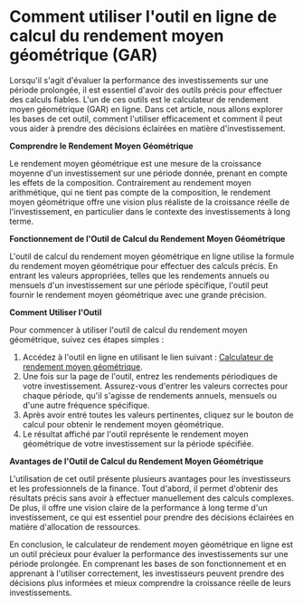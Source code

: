 Comment utiliser l'outil en ligne de calcul du rendement moyen géométrique (GAR)
================================================================================

Lorsqu'il s'agit d'évaluer la performance des investissements sur une période prolongée, il est essentiel d'avoir des outils précis pour effectuer des calculs fiables. L'un de ces outils est le calculateur de rendement moyen géométrique (GAR) en ligne. Dans cet article, nous allons explorer les bases de cet outil, comment l'utiliser efficacement et comment il peut vous aider à prendre des décisions éclairées en matière d'investissement.

**Comprendre le Rendement Moyen Géométrique**

Le rendement moyen géométrique est une mesure de la croissance moyenne d'un investissement sur une période donnée, prenant en compte les effets de la composition. Contrairement au rendement moyen arithmétique, qui ne tient pas compte de la composition, le rendement moyen géométrique offre une vision plus réaliste de la croissance réelle de l'investissement, en particulier dans le contexte des investissements à long terme.

**Fonctionnement de l'Outil de Calcul du Rendement Moyen Géométrique**

L'outil de calcul du rendement moyen géométrique en ligne utilise la formule du rendement moyen géométrique pour effectuer des calculs précis. En entrant les valeurs appropriées, telles que les rendements annuels ou mensuels d'un investissement sur une période spécifique, l'outil peut fournir le rendement moyen géométrique avec une grande précision.

**Comment Utiliser l'Outil**

Pour commencer à utiliser l'outil de calcul du rendement moyen géométrique, suivez ces étapes simples :

1. Accédez à l'outil en ligne en utilisant le lien suivant : [Calculateur de rendement moyen géométrique](https://www.onlinecalculatorsfree.com/fr/financial/geometric-average-return-calculator.html).
2. Une fois sur la page de l'outil, entrez les rendements périodiques de votre investissement. Assurez-vous d'entrer les valeurs correctes pour chaque période, qu'il s'agisse de rendements annuels, mensuels ou d'une autre fréquence spécifique.
3. Après avoir entré toutes les valeurs pertinentes, cliquez sur le bouton de calcul pour obtenir le rendement moyen géométrique.
4. Le résultat affiché par l'outil représente le rendement moyen géométrique de votre investissement sur la période spécifiée.

**Avantages de l'Outil de Calcul du Rendement Moyen Géométrique**

L'utilisation de cet outil présente plusieurs avantages pour les investisseurs et les professionnels de la finance. Tout d'abord, il permet d'obtenir des résultats précis sans avoir à effectuer manuellement des calculs complexes. De plus, il offre une vision claire de la performance à long terme d'un investissement, ce qui est essentiel pour prendre des décisions éclairées en matière d'allocation de ressources.

En conclusion, le calculateur de rendement moyen géométrique en ligne est un outil précieux pour évaluer la performance des investissements sur une période prolongée. En comprenant les bases de son fonctionnement et en apprenant à l'utiliser correctement, les investisseurs peuvent prendre des décisions plus informées et mieux comprendre la croissance réelle de leurs investissements.